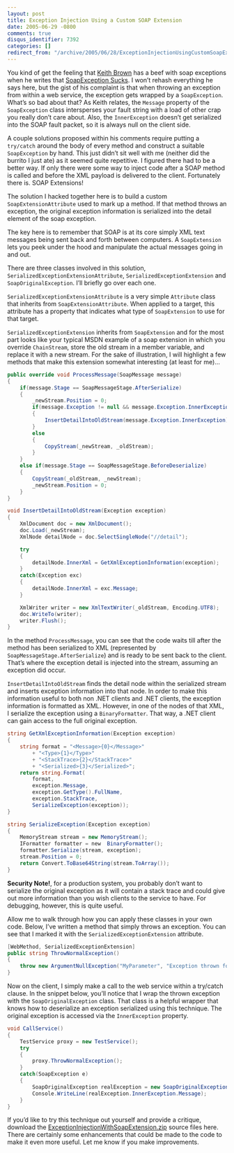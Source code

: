 ```yaml
---
layout: post
title: Exception Injection Using a Custom SOAP Extension
date: 2005-06-29 -0800
comments: true
disqus_identifier: 7392
categories: []
redirect_from: "/archive/2005/06/28/ExceptionInjectionUsingCustomSoapExtension.aspx/"
---
```


You kind of get the feeling that [Keith
Brown](http://pluralsight.com/blogs/keith/) has a beef with soap
exceptions when he writes that [SoapException
Sucks](http://pluralsight.com/blogs/keith/archive/2005/06/02/9712.aspx).
I won’t rehash everything he says here, but the gist of his complaint is
that when throwing an exception from within a web service, the exception
gets wrapped by a `SoapException`. What’s so bad about that? As Keith
relates, the `Message` property of the `SoapException` class
intersperses your fault string with a load of other crap you really
don’t care about. Also, the `InnerException` doesn’t get serialized into
the SOAP fault packet, so it is always null on the client side.

A couple solutions proposed within his comments require putting a
`try/catch` around the body of every method and construct a suitable
`SoapException` by hand. This just didn’t sit well with me (neither did
the burrito I just ate) as it seemed quite repetitive. I figured there
had to be a better way. If only there were some way to inject code after
a SOAP method is called and before the XML payload is delivered to the
client. Fortunately there is. SOAP Extensions!

The solution I hacked together here is to build a custom
`SoapExtensionAttribute` used to mark up a method. If that method throws
an exception, the original exception information is serialized into the
detail element of the soap exception.

The key here is to remember that SOAP is at its core simply XML text
messages being sent back and forth between computers. A `SoapExtension`
lets you peek under the hood and manipulate the actual messages going in
and out.

There are three classes involved in this solution,
`SerializedExceptionExtensionAttribute`, `SerializedExceptionExtension`
and `SoapOriginalException`. I’ll briefly go over each one.

`SerializedExceptionExtensionAttribute` is a very simple `Attribute`
class that inherits from `SoapExtensionAttribute`. When applied to a
target, this attribute has a property that indicates what type of
`SoapExtension` to use for that target.

`SerializedExceptionExtension` inherits from `SoapExtension` and for the
most part looks like your typical MSDN example of a soap extension in
which you override `ChainStream`, store the old stream in a member
variable, and replace it with a new stream. For the sake of
illustration, I will highlight a few methods that make this extension
somewhat interesting (at least for me)...

```csharp
public override void ProcessMessage(SoapMessage message)
{
    if(message.Stage == SoapMessageStage.AfterSerialize)
    {
        _newStream.Position = 0;
        if(message.Exception != null && message.Exception.InnerException != null)
        {
            InsertDetailIntoOldStream(message.Exception.InnerException);
        }
        else
        {
            CopyStream(_newStream, _oldStream);   
        }
    }
    else if(message.Stage == SoapMessageStage.BeforeDeserialize)
    {
        CopyStream(_oldStream, _newStream);
        _newStream.Position = 0;
    }
}

void InsertDetailIntoOldStream(Exception exception)
{
    XmlDocument doc = new XmlDocument();
    doc.Load(_newStream);
    XmlNode detailNode = doc.SelectSingleNode("//detail");

    try
    {
        detailNode.InnerXml = GetXmlExceptionInformation(exception);
    }
    catch(Exception exc)
    {
        detailNode.InnerXml = exc.Message;
    }

    XmlWriter writer = new XmlTextWriter(_oldStream, Encoding.UTF8);
    doc.WriteTo(writer);
    writer.Flush();
}
```

In the method `ProcessMessage`, you can see that the code waits till
after the method has been serialized to XML (represented by
`SoapMessageStage.AfterSerialize`) and is ready to be sent back to the
client. That’s where the exception detail is injected into the stream,
assuming an exception did occur.

`InsertDetailIntoOldStream` finds the detail node within the serialized
stream and inserts exception information into that node. In order to
make this information useful to both non .NET clients and .NET clients,
the exception information is formatted as XML. However, in one of the
nodes of that XML, I serialize the exception using a `BinaryFormatter`.
That way, a .NET client can gain access to the full original exception.

```csharp
string GetXmlExceptionInformation(Exception exception)
{
    string format = "<Message>{0}</Message>"
        + "<Type>{1}</Type>"
        + "<StackTrace>{2}</StackTrace>"
        + "<Serialized>{3}</Serialized>";
    return string.Format(
        format,
        exception.Message,
        exception.GetType().FullName,
        exception.StackTrace,
        SerializeException(exception));
}

string SerializeException(Exception exception)
{
    MemoryStream stream = new MemoryStream();
    IFormatter formatter = new  BinaryFormatter();
    formatter.Serialize(stream, exception);
    stream.Position = 0;
    return Convert.ToBase64String(stream.ToArray());
}
```

**Security Note!**, for a production system, you probably don’t want to
serialize the original exception as it will contain a stack trace and
could give out more information than you wish clients to the service to
have. For debugging, however, this is quite useful.

Allow me to walk through how you can apply these classes in your own
code. Below, I’ve written a method that simply throws an exception. You
can see that I marked it with the `SerializedExceptionExtension`
attribute.

```csharp
[WebMethod, SerializedExceptionExtension]
public string ThrowNormalException()
{
    throw new ArgumentNullException("MyParameter", "Exception thrown for testing purposes");
}
```

Now on the client, I simply make a call to the web service within a
try/catch clause. In the snippet below, you’ll notice that I wrap the
thrown exception with the `SoapOriginalException` class. That class is a
helpful wrapper that knows how to deserialize an exception serialized
using this technique. The original exception is accessed via the
`InnerException` property.

```csharp
void CallService()
{
    TestService proxy = new TestService();
    try
    {
        proxy.ThrowNormalException();
    }
    catch(SoapException e)
    {
        SoapOriginalException realException = new SoapOriginalException(e);
        Console.WriteLine(realException.InnerException.Message);
    }
}
```

If you’d like to try this technique out yourself and provide a critique,
download the
[ExceptionInjectionWithSoapExtension.zip](http://haacked.com/code/ExceptionInjectionWithSoapExtension.zip)
source files here. There are certainly some enhancements that could be
made to the code to make it even more useful. Let me know if you make
improvements.
